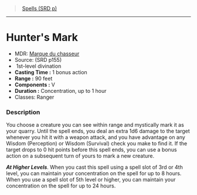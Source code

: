 ﻿---
!SpellItem
Family: SpellVO
Level: 1
Type: divination
CastingTime: 1 bonus action
Range: 90 feet
Components: V
Duration: Concentration, up to 1 hour
Classes: Ranger
Id: spells_vo.md#hunters-mark
ParentLink: spells_vo.md#spells-srd-p
Name: Hunter's Mark
ParentName: Spells (SRD p)
NameLevel: 1
AltName: '[Marque du chasseur](hd_spells_marque_du_chasseur.md)'
Source: (SRD p155)
Attributes:
  Name: Hunter's Mark
  Markdown: >+
    # <!--Name-->Hunter's Mark<!--/Name-->


    - MDR: <!--AltName-->[Marque du chasseur](hd_spells_marque_du_chasseur.md)<!--/AltName-->

    - Source: <!--Source-->(SRD p155)<!--/Source-->

    -  <!--Level-->1<!--/Level-->st-level <!--Type-->divination<!--/Type-->

    - **Casting Time :** <!--CastingTime-->1 bonus action<!--/CastingTime-->

    - **Range :** <!--Range-->90 feet<!--/Range-->

    - **Components :** <!--Components-->V<!--/Components-->

    - **Duration :** <!--Duration-->Concentration, up to 1 hour<!--/Duration-->

    - Classes: <!--Classes-->Ranger<!--/Classes-->


    ### Description


    You choose a creature you can see within range and mystically mark it as your quarry. Until the spell ends, you deal an extra 1d6 damage to the target whenever you hit it with a weapon attack, and you have advantage on any Wisdom (Perception) or Wisdom (Survival) check you make to find it. If the target drops to 0 hit points before this spell ends, you can use a bonus action on a subsequent turn of yours to mark a new creature.


    **_At Higher Levels_**. When you cast this spell using a spell slot of 3rd or 4th level, you can maintain your concentration on the spell for up to 8 hours. When you use a spell slot of 5th level or higher, you can maintain your concentration on the spell for up to 24 hours.

  AltName: '[Marque du chasseur](hd_spells_marque_du_chasseur.md)'
  Source: (SRD p155)
  Level: 1
  Type: divination
  CastingTime: 1 bonus action
  Range: 90 feet
  Components: V
  Duration: Concentration, up to 1 hour
  Classes: Ranger
AttributesDictionary: >+
  Name: Hunter's Mark

  Markdown: >+

    # <!--Name-->Hunter's Mark<!--/Name-->





    - MDR: <!--AltName-->[Marque du chasseur](hd_spells_marque_du_chasseur.md)<!--/AltName-->



    - Source: <!--Source-->(SRD p155)<!--/Source-->



    -  <!--Level-->1<!--/Level-->st-level <!--Type-->divination<!--/Type-->



    - **Casting Time :** <!--CastingTime-->1 bonus action<!--/CastingTime-->



    - **Range :** <!--Range-->90 feet<!--/Range-->



    - **Components :** <!--Components-->V<!--/Components-->



    - **Duration :** <!--Duration-->Concentration, up to 1 hour<!--/Duration-->



    - Classes: <!--Classes-->Ranger<!--/Classes-->





    ### Description





    You choose a creature you can see within range and mystically mark it as your quarry. Until the spell ends, you deal an extra 1d6 damage to the target whenever you hit it with a weapon attack, and you have advantage on any Wisdom (Perception) or Wisdom (Survival) check you make to find it. If the target drops to 0 hit points before this spell ends, you can use a bonus action on a subsequent turn of yours to mark a new creature.





    **_At Higher Levels_**. When you cast this spell using a spell slot of 3rd or 4th level, you can maintain your concentration on the spell for up to 8 hours. When you use a spell slot of 5th level or higher, you can maintain your concentration on the spell for up to 24 hours.



  AltName: '[Marque du chasseur](hd_spells_marque_du_chasseur.md)'

  Source: (SRD p155)

  Level: 1

  Type: divination

  CastingTime: 1 bonus action

  Range: 90 feet

  Components: V

  Duration: Concentration, up to 1 hour

  Classes: Ranger

---
> [Spells (SRD p)](srd_spells.md)

---

# Hunter's Mark

- MDR: [Marque du chasseur](hd_spells_marque_du_chasseur.md)
- Source: (SRD p155)
-  1st-level divination
- **Casting Time :** 1 bonus action
- **Range :** 90 feet
- **Components :** V
- **Duration :** Concentration, up to 1 hour
- Classes: Ranger

### Description

You choose a creature you can see within range and mystically mark it as your quarry. Until the spell ends, you deal an extra 1d6 damage to the target whenever you hit it with a weapon attack, and you have advantage on any Wisdom (Perception) or Wisdom (Survival) check you make to find it. If the target drops to 0 hit points before this spell ends, you can use a bonus action on a subsequent turn of yours to mark a new creature.

**_At Higher Levels_**. When you cast this spell using a spell slot of 3rd or 4th level, you can maintain your concentration on the spell for up to 8 hours. When you use a spell slot of 5th level or higher, you can maintain your concentration on the spell for up to 24 hours.

